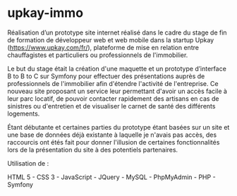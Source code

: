 # upkay-immo

Réalisation d’un prototype site internet réalisé dans le cadre du stage de fin de formation de développeur web et web mobile 
dans la startup Upkay (https://www.upkay.com/fr/), plateforme de mise en relation entre chauffagistes et particuliers ou 
professionnels de l'immobilier.

Le but du stage était la création d'une maquette et un prototype d’interface B to B to C sur Symfony pour effectuer des présentations auprès de professionnels de l'immobilier afin d'étendre l'activité de l'entreprise.
Ce nouveau site proposant un service leur permettant d'avoir un accès facile à leur parc locatif, de pouvoir contacter rapidement des artisans en cas de sinistres ou d'entretien et de visualiser le carnet de santé des différents logements.


Étant débutante et certaines parties du prototype étant basées sur un site et une base de données déjà existante à laquelle je n'avais pas accès, des raccourcis ont étés fait pour donner l'illusion de certaines fonctionnalités lors de la présentation du site à des potentiels partenaires.

Utilisation de :

HTML 5 - CSS 3 - JavaScript - JQuery - MySQL - PhpMyAdmin - PHP - Symfony
